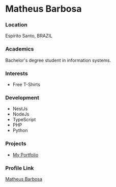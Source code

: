 # Matheus Barbosa

### Location

Espírito Santo, BRAZIL

### Academics

Bachelor's degree student in information systems.

### Interests

- Free T-Shirts

### Development

- NestJs
- NodeJs
- TypeScript
- PHP
- Python

### Projects

- [My Portfolio](https://github.com/MatheusRBarbosa/venha-para-es-palma-mao)

### Profile Link

[Matheus Barbosa](https://github.com/matheusrbarbosa)
